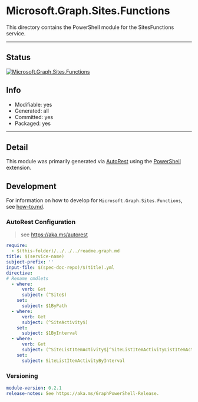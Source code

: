 <!-- region Generated -->
# Microsoft.Graph.Sites.Functions
This directory contains the PowerShell module for the SitesFunctions service.

---
## Status
[![Microsoft.Graph.Sites.Functions](https://img.shields.io/powershellgallery/v/Microsoft.Graph.Sites.Functions.svg?style=flat-square&label=Microsoft.Graph.Sites.Functions "Microsoft.Graph.Sites.Functions")](https://www.powershellgallery.com/packages/Microsoft.Graph.Sites.Functions/)

## Info
- Modifiable: yes
- Generated: all
- Committed: yes
- Packaged: yes

---
## Detail
This module was primarily generated via [AutoRest](https://github.com/Azure/autorest) using the [PowerShell](https://github.com/Azure/autorest.powershell) extension.

## Development
For information on how to develop for `Microsoft.Graph.Sites.Functions`, see [how-to.md](how-to.md).
<!-- endregion -->

### AutoRest Configuration

> see https://aka.ms/autorest

``` yaml
require:
  - $(this-folder)/../../../readme.graph.md
title: $(service-name)
subject-prefix: ''
input-file: $(spec-doc-repo)/$(title).yml
directive:
# Rename cmdlets
  - where:
      verb: Get
      subject: (^Site$)
    set:
      subject: $1ByPath
  - where:
      verb: Get
      subject: (^SiteActivity$)
    set:
      subject: $1ByInterval
  - where:
      verb: Get
      subject: (^SiteListItemActivity$|^SiteListItemActivityListItemActivity$|^SiteListActivityListItemActivity$)
    set:
      subject: SiteListItemActivityByInterval
```

### Versioning

``` yaml
module-version: 0.2.1
release-notes: See https://aka.ms/GraphPowerShell-Release.
```
